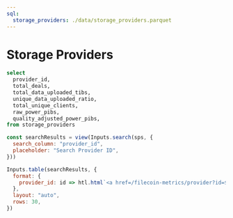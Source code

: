 ```yaml
---
sql:
  storage_providers: ./data/storage_providers.parquet
---
```


# Storage Providers

```sql id=sps
select
  provider_id,
  total_deals,
  total_data_uploaded_tibs,
  unique_data_uploaded_ratio,
  total_unique_clients,
  raw_power_pibs,
  quality_adjusted_power_pibs,
from storage_providers
```

```js
const searchResults = view(Inputs.search(sps, {
  search_column: "provider_id",
  placeholder: "Search Provider ID",
}))
```

<div class="card">

```js
Inputs.table(searchResults, {
  format: {
    provider_id: id => htl.html`<a href=/filecoin-metrics/provider?id=${id} target=_blank>${id}</a>`
  },
  layout: "auto",
  rows: 30,
})
```

</div>
